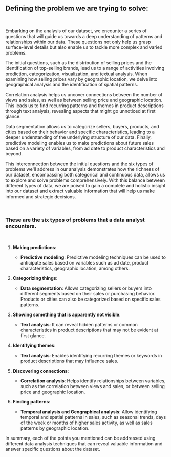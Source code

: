 ## Defining the problem we are trying to solve:
  
<br>


Embarking on the analysis of our dataset, we encounter a series of questions that will guide us towards a deep understanding of patterns and relationships within our data. These questions not only help us grasp surface-level details but also enable us to tackle more complex and varied problems.

The initial questions, such as the distribution of selling prices and the identification of top-selling brands, lead us to a range of activities involving prediction, categorization, visualization, and textual analysis. When examining how selling prices vary by geographic location, we delve into geographical analysis and the identification of spatial patterns.

Correlation analysis helps us uncover connections between the number of views and sales, as well as between selling price and geographic location. This leads us to find recurring patterns and themes in product descriptions through text analysis, revealing aspects that might go unnoticed at first glance.

Data segmentation allows us to categorize sellers, buyers, products, and cities based on their behavior and specific characteristics, leading to a deeper understanding of the underlying structure of our data. Finally, predictive modeling enables us to make predictions about future sales based on a variety of variables, from ad date to product characteristics and beyond.

This interconnection between the initial questions and the six types of problems we'll address in our analysis demonstrates how the richness of our dataset, encompassing both categorical and continuous data, allows us to explore and solve problems comprehensively. With this balance between different types of data, we are poised to gain a complete and holistic insight into our dataset and extract valuable information that will help us make informed and strategic decisions.

<br>

### These are the six types of problems that a data analyst encounters.

<br>


1. **Making predictions**:
   - **Predictive modeling**: Predictive modeling techniques can be used to anticipate sales based on variables such as ad date, product characteristics, geographic location, among others.

2. **Categorizing things**:
   - **Data segmentation**: Allows categorizing sellers or buyers into different segments based on their sales or purchasing behavior. Products or cities can also be categorized based on specific sales patterns.

3. **Showing something that is apparently not visible**:
   - **Text analysis**: It can reveal hidden patterns or common characteristics in product descriptions that may not be evident at first glance.

4. **Identifying themes**:
   - **Text analysis**: Enables identifying recurring themes or keywords in product descriptions that may influence sales.

5. **Discovering connections**:
   - **Correlation analysis**: Helps identify relationships between variables, such as the correlation between views and sales, or between selling price and geographic location.

6. **Finding patterns**:
   - **Temporal analysis and Geographical analysis**: Allow identifying temporal and spatial patterns in sales, such as seasonal trends, days of the week or months of higher sales activity, as well as sales patterns by geographic location.

In summary, each of the points you mentioned can be addressed using different data analysis techniques that can reveal valuable information and answer specific questions about the dataset.
